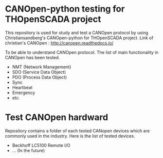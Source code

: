 # CANOpen-python testing for THOpenSCADA project
This repository is used for study and test a CANOpen protocol by using Christiansandberg's CANOpen-python for THOpenSCADA project.
Link of christian's CANOpen : http://canopen.readthedocs.io/

To be able to understand CANOpen protocol. The list of main functionality in CANOpen has been tested.
- NMT (Network Management)
- SDO (Service Data Object)
- PDO (Process Data Object)
- Sync
- Heartbeat
- Emergency
- etc.

# Test CANOpen hardward
Repository contains a folder of each tested CANopen devices which are commonly used in the industry.
Here is the list of tested devices.
- Beckhoff LC5100 Remote I/O
- ... (In the future)
